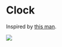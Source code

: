 # Clock

Inspired by [this man](https://www.youtube.com/watch?v=weZFfrjF-k4&ab_channel=OnlineTutorials).

![](https://img.shields.io/github/last-commit/caodoc/clock?style="flat-square"&color="94a4ff")